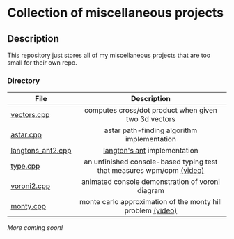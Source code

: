 # Collection of miscellaneous projects 

## Description
This repository just stores all of my miscellaneous projects that are too small for their own repo.

### Directory

| File          | Description   |
| ------------- |:-------------:|
| [vectors.cpp](https://github.com/alecstem/lib/blob/main/math/vectors.cpp)           | computes cross/dot product when given two 3d vectors     |
| [astar.cpp](https://github.com/alecstem/lib/blob/main/algo/astar.cpp)                      | astar path-finding algorithm implementation           |
| [langtons_ant2.cpp](https://github.com/alecstem/lib/blob/main/algo/langtons_ant2.cpp) | [langton's ant](https://en.wikipedia.org/wiki/Langton%27s_ant) implementation |
| [type.cpp](https://github.com/alecstem/lib/tree/main/algo/type) | an unfinished console-based typing test that measures wpm/cpm [(video)](https://www.youtube.com/watch?v=oW_xD7zLnd4)
| [voroni2.cpp](https://github.com/alecstem/lib/tree/main/algo/voroni2.cpp) | animated console demonstration of [voroni](https://en.wikipedia.org/wiki/Voronoi_diagram) diagram |
| [monty.cpp](https://github.com/alecstem/misc/blob/main/math/monty.cpp) | monte carlo approximation of the monty hill problem [(video)](https://www.youtube.com/watch?v=yzxzJx5UqS0)

_More coming soon!_
